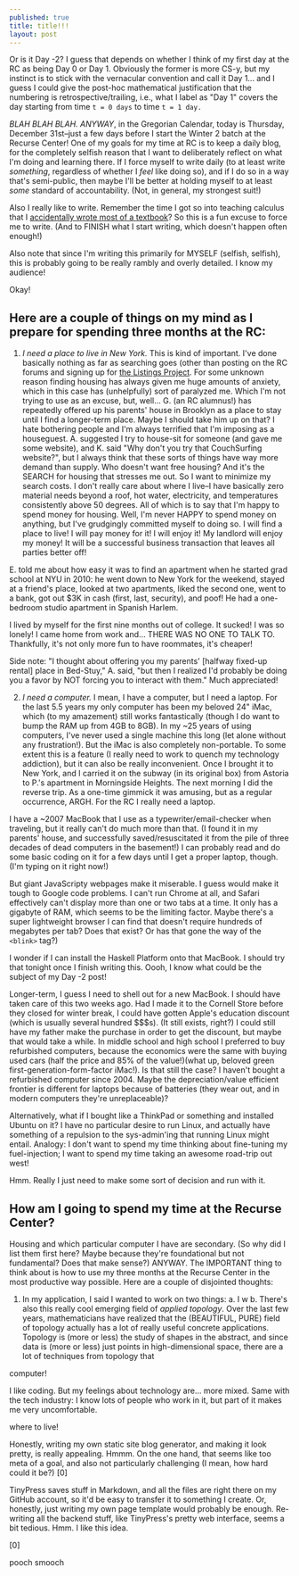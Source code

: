 ```yaml
---
published: true
title: title!!!
layout: post
---
```

Or is it Day -2? I guess that depends on whether I think of my first day at the RC as being Day 0 or Day 1. Obviously the former is more CS-y, but my instinct is to stick with the vernacular convention and call it Day 1... and I guess I could give the post-hoc mathematical justification that the numbering is retrospective/trailing, i.e., what I label as "Day 1" covers the day starting from time `t = 0 days` to time `t = 1 day.`

*BLAH BLAH BLAH. ANYWAY*, in the Gregorian Calendar, today is Thursday, December 31st–just a few days before I start the Winter 2 batch at the Recurse Center! One of my goals for my time at RC is to keep a daily blog, for the completely selfish reason that I want to deliberately reflect on what I'm doing and learning there. If I force myself to write daily (to at least write *something*, regardless of whether I *feel* like doing so), and if I do so in a way that's semi-public, then maybe I'll be better at holding myself to at least *some* standard of accountability. (Not, in general, my strongest suit!)

Also I really like to write. Remember the time I got so into teaching calculus that I [accidentally wrote most of a textbook](http://www.andrusia.com/math)? So this is a fun excuse to force me to write. (And to FINISH what I start writing, which doesn't happen often enough!)

Also note that since I'm writing this primarily for MYSELF (selfish, selfish), this is probably going to be really rambly and overly detailed. I know my audience!

Okay! 

Here are a couple of things on my mind as I prepare for spending three months at the RC:
--------

1. *I need a place to live in New York.* This is kind of important. I've done basically nothing as far as searching goes (other than posting on the RC forums and signing up for [the Listings Project](https://www.listingsproject.com/). For some unknown reason finding housing has always given me huge amounts of anxiety, which in this case has (unhelpfully) sort of paralyzed me. Which I'm not trying to use as an excuse, but, well... 
    G. (an RC alumnus!) has repeatedly offered up his parents' house in Brooklyn as a place to stay until I find a longer-term place. Maybe I should take him up on that? I hate bothering people and I'm always terrified that I'm imposing as a houseguest. A. suggested I try to house-sit for someone (and gave me some website), and K. said  "Why don't you try that CouchSurfing website?", but I always think that these sorts of things have way more demand than supply. Who doesn't want free housing? And it's the SEARCH for housing that stresses me out. So I want to minimize my search costs. I don't really care about where I live–I have basically zero material needs beyond a roof, hot water, electricity, and temperatures consistently above 50 degrees.
    All of which is to say that I'm happy to spend money for housing. Well, I'm never HAPPY to spend money on anything, but I've grudgingly committed myself to doing so. I will find a place to live! I will pay money for it! I will enjoy it! My landlord will enjoy my money! It will be a successful business transaction that leaves all parties better off!

E. told me about how easy it was to find an apartment when he started grad school at NYU in 2010: he went down to New York for the weekend, stayed at a friend's place, looked at two apartments, liked the second one, went to a bank, got out $3K in cash (first, last, security), and poof! He had a one-bedroom studio apartment in Spanish Harlem. 

I lived by myself for the first nine months out of college. It sucked! I was so lonely! I came home from work and... THERE WAS NO ONE TO TALK TO. Thankfully, it's not only more fun to have roommates, it's cheaper!

Side note: "I thought about offering you my parents' [halfway fixed-up rental] place in Bed-Stuy," A. said, "but then I realized I'd probably be doing you a favor by NOT forcing you to interact with them." Much appreciated! 

2. *I need a computer.* I mean, I have a computer, but I need a laptop. For the last 5.5 years my only computer has been my beloved 24" iMac, which (to my amazement) still works fantastically (though I do want to bump the RAM up from 4GB to 8GB). In my ~25 years of using computers, I've never used a single machine this long (let alone without any frustration!). But the iMac is also completely non-portable. To some extent this is a feature (I really need to work to quench my technology addiction), but it can also be really inconvenient. Once I brought it to New York, and I carried it on the subway (in its original box) from Astoria to P.'s apartment in Morningside Heights. The next morning I did the reverse trip. As a one-time gimmick it was amusing, but as a regular occurrence, ARGH. For the RC I really need a laptop. 

I have a ~2007 MacBook that I use as a typewriter/email-checker when traveling, but it really can't do much more than that. (I found it in my parents' house, and successfully saved/resuscitated it from the pile of three decades of dead computers in the basement!) I can probably read and do some basic coding on it for a few days until I get a proper laptop, though. (I'm typing on it right now!) 

But giant JavaScripty webpages make it miserable. I guess would make it tough to Google code problems. I can't run Chrome at all, and Safari effectively can't display more than one or two tabs at a time. It only has a gigabyte of RAM, which seems to be the limiting factor. Maybe there's a super lightweight browser I can find that doesn't require hundreds of megabytes per tab? Does that exist? Or has that gone the way of the `<blink>` tag?)

I wonder if I can install the Haskell Platform onto that MacBook. I should try that tonight once I finish writing this. Oooh, I know what could be the subject of my Day -2 post!

Longer-term, I guess I need to shell out for a new MacBook. I should have taken care of this two weeks ago. Had I made it to the Cornell Store before they closed for winter break, I could have gotten Apple's education discount (which is usually several hundred $$$s). (It still exists, right?) I could still have my father make the purchase in order to get the discount, but maybe that would take a while. In middle school and high school I preferred to buy refurbished computers, because the economics were the same with buying used cars (half the price and 85% of the value!)(what up, beloved green first-generation-form-factor iMac!). Is that still the case? I haven't bought a refurbished computer since 2004. Maybe the depreciation/value efficient frontier is different for laptops because of batteries (they wear out, and in modern computers they're unreplaceable)?

Alternatively, what if I bought like a ThinkPad or something and installed Ubuntu on it? I have no particular desire to run Linux, and actually have something of a repulsion to the sys-admin'ing that running Linux might entail. Analogy: I don't want to spend my time thinking about fine-tuning my fuel-injection; I want to spend my time taking an awesome road-trip out west!

Hmm. Really I just need to make some sort of decision and run with it.


How am I going to spend my time at the Recurse Center?
-------

Housing and which particular computer I have are secondary. (So why did I list them first here? Maybe because they're foundational but not fundamental? Does that make sense?) ANYWAY. The IMPORTANT thing to think about is how to use my three months at the Recurse Center in the most productive way possible. Here are a couple of disjointed thoughts:

1. In my application, I said I wanted to work on two things:
 a. I w
  b. There's also this really cool emerging field of *applied topology*. Over the last few years, mathematicians have realized that the (BEAUTIFUL, PURE) field of topology actually has a lot of really useful concrete applications. Topology is (more or less) the study of shapes in the abstract, and since data is (more or less) just points in high-dimensional space, there are a lot of techniques from topology that 



computer!

I like coding. But my feelings about technology are... more mixed. Same with the tech industry: I know lots of people who work in it, but part of it makes me very uncomfortable. 

where to live!

Honestly, writing my own static site blog generator, and making it look pretty, is really appealing. Hmmm. On the one hand, that seems like too meta of a goal, and also not particularly challenging (I mean, how hard could it be?) [0]

TinyPress saves stuff in Markdown, and all the files are right there on my GitHub account, so it'd be easy to transfer it to something I create. Or, honestly, just writing my own page template would probably be enough. Re-writing all the backend stuff, like TinyPress's pretty web interface, seems a bit tedious. Hmm. I like this idea. 

[0] 

pooch smooch